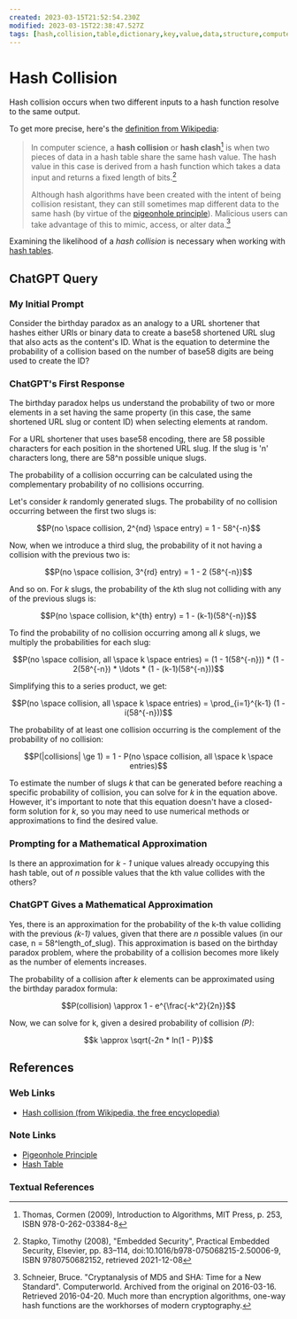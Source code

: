 ```yaml
---
created: 2023-03-15T21:52:54.230Z
modified: 2023-03-15T22:38:47.527Z
tags: [hash,collision,table,dictionary,key,value,data,structure,computer,science,algorithm]
---
```

# Hash Collision

Hash collision occurs when two different inputs to a hash function resolve to
the same output.

To get more precise, here's the [definition from Wikipedia][hashcollision-wiki]:

>In computer science,
>a **hash collision** or **hash clash**[^1] is when two pieces of data in
>a hash table share the same hash value.
>The hash value in this case is derived from
>a hash function which
>takes a data input and returns a fixed length of bits.[^2]
>
>Although hash algorithms have been created with
>the intent of being collision resistant,
>they can still sometimes map different data to the same hash
>(by virtue of the [pigeonhole principle][pigeonhole-zk]).
>Malicious users can take advantage of this to mimic, access, or alter data.[^3]

Examining the likelihood of a *hash collision* is necessary when
working with [hash tables][hashtable-zk].

## ChatGPT Query

### My Initial Prompt

Consider the birthday paradox as an analogy to
a URL shortener that hashes either URIs or binary data to
create a base58 shortened URL slug that also acts as the content's ID.
What is the equation to determine the probability of a collision based on
the number of base58 digits are being used to create the ID?

### ChatGPT's First Response

The birthday paradox helps us understand the probability of
two or more elements in a set having the same property
(in this case, the same shortened URL slug or content ID)
when selecting elements at random.

For a URL shortener that uses base58 encoding,
there are 58 possible characters for each position in the shortened URL slug.
If the slug is 'n' characters long, there are 58^n possible unique slugs.

The probability of
a collision occurring can be calculated using the complementary probability of
no collisions occurring.

Let's consider *k* randomly generated slugs.
The probability of no collision occurring between the first two slugs is:

$$P(no \space collision, 2^{nd} \space entry) = 1 - 58^{-n}$$

Now, when we introduce a third slug,
the probability of it not having a collision with the previous two is:

$$P(no \space collision, 3^{rd} entry) = 1 - 2 (58^{-n})$$

And so on.
For *k* slugs,
the probability of the *k*th slug not colliding with any of the previous slugs is:

$$P(no \space collision, k^{th} entry) = 1 - (k-1)(58^{-n})$$

To find the probability of no collision occurring among all *k* slugs,
we multiply the probabilities for each slug:

$$P(no \space collision, all \space k \space entries) =
(1 - 1(58^{-n})) * (1 - 2(58^{-n}) * \ldots * (1 - (k-1)(58^{-n}))$$

Simplifying this to a series product, we get:

$$P(no \space collision, all \space k \space entries) =
\prod_{i=1}^{k-1} (1 - i(58^{-n}))$$

The probability of at least one collision occurring is the complement of
the probability of no collision:

$$P(|collisions| \ge 1) = 1 - P(no \space collision, all \space k \space entries)$$

To estimate the number of slugs *k* that can be generated before
reaching a specific probability of collision,
you can solve for *k* in the equation above.
However,
it's important to note that this equation doesn't have a closed-form solution for *k*,
so you may need to use numerical methods or approximations to find the desired value.

### Prompting for a Mathematical Approximation

Is there an approximation for *k - 1* unique values already occupying this hash table,
out of *n* possible values that the kth value collides with the others?

### ChatGPT Gives a Mathematical Approximation

Yes,
there is an approximation for the probability of the k-th value colliding with
the previous *(k-1)* values,
given that there are *n* possible values (in our case, n = 58^length_of_slug).
This approximation is based on the birthday paradox problem,
where the probability of a collision becomes more likely as
the number of elements increases.

The probability of
a collision after *k* elements can be approximated using the birthday paradox formula:

$$P(collision) \approx 1 - e^{\frac{-k^2}{2n}}$$

Now, we can solve for k, given a desired probability of collision *(P)*:

$$k \approx \sqrt{-2n * ln(1 - P)}$$

## References

### Web Links

* [Hash collision (from Wikipedia, the free encyclopedia)][hashcollision-wiki]

<!-- Hidden References -->
[hashcollision-wiki]: https://en.wikipedia.org/wiki/Hash_collision "Hash collision (from Wikipedia, the free encyclopedia)"

### Note Links

* [Pigeonhole Principle][pigeonhole-zk]
* [Hash Table][hashtable-zk]

<!-- Hidden References -->
[pigeonhole-zk]: ./pigeon-hole-principle.md "Pigeonhole Principle"
[hashtable-zk]: ./hash-table.md "Hash Table"

### Textual References

[^1]: Thomas, Cormen (2009), Introduction to Algorithms, MIT Press, p. 253, ISBN 978-0-262-03384-8
[^2]: Stapko, Timothy (2008), "Embedded Security", Practical Embedded Security, Elsevier, pp. 83–114, doi:10.1016/b978-075068215-2.50006-9, ISBN 9780750682152, retrieved 2021-12-08
[^3]: Schneier, Bruce. "Cryptanalysis of MD5 and SHA: Time for a New Standard". Computerworld. Archived from the original on 2016-03-16. Retrieved 2016-04-20. Much more than encryption algorithms, one-way hash functions are the workhorses of modern cryptography.
